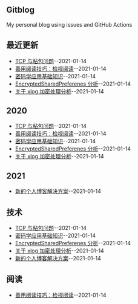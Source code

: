 ## Gitblog
My personal blog using issues and GitHub Actions
## 最近更新
- [TCP 与粘包问题](https://github.com/Urchinzhou/gitblog/issues/7)--2021-01-14
- [善用阅读技巧：检视阅读](https://github.com/Urchinzhou/gitblog/issues/6)--2021-01-14
- [密码学应用基础知识](https://github.com/Urchinzhou/gitblog/issues/5)--2021-01-14
- [EncryptedSharedPreferenes 分析](https://github.com/Urchinzhou/gitblog/issues/4)--2021-01-14
- [关于 xlog 加密处理分析](https://github.com/Urchinzhou/gitblog/issues/3)--2021-01-14
## 2020
- [TCP 与粘包问题](https://github.com/Urchinzhou/gitblog/issues/7)--2021-01-14
- [善用阅读技巧：检视阅读](https://github.com/Urchinzhou/gitblog/issues/6)--2021-01-14
- [密码学应用基础知识](https://github.com/Urchinzhou/gitblog/issues/5)--2021-01-14
- [EncryptedSharedPreferenes 分析](https://github.com/Urchinzhou/gitblog/issues/4)--2021-01-14
- [关于 xlog 加密处理分析](https://github.com/Urchinzhou/gitblog/issues/3)--2021-01-14
## 2021
- [新的个人博客解决方案](https://github.com/Urchinzhou/gitblog/issues/2)--2021-01-14
## 技术
- [TCP 与粘包问题](https://github.com/Urchinzhou/gitblog/issues/7)--2021-01-14
- [密码学应用基础知识](https://github.com/Urchinzhou/gitblog/issues/5)--2021-01-14
- [EncryptedSharedPreferenes 分析](https://github.com/Urchinzhou/gitblog/issues/4)--2021-01-14
- [关于 xlog 加密处理分析](https://github.com/Urchinzhou/gitblog/issues/3)--2021-01-14
- [新的个人博客解决方案](https://github.com/Urchinzhou/gitblog/issues/2)--2021-01-14
## 阅读
- [善用阅读技巧：检视阅读](https://github.com/Urchinzhou/gitblog/issues/6)--2021-01-14
